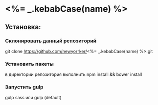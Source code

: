<%= _.kebabCase(name) %>
===========================================

## Установка:

### Склонировать данный репозиторий
git clone https://github.com/newyorrker/<%= _.kebabCase(name) %>.git

### Установить пакеты
в директории репозитория выполнить npm install && bower install

### Запустить gulp
gulp sass
или
gulp (default)



